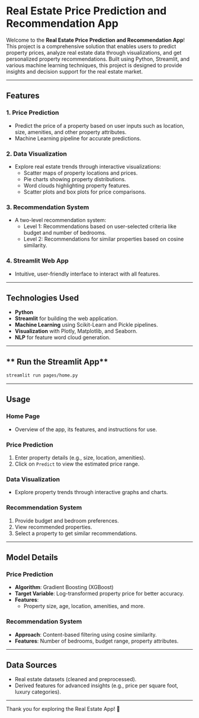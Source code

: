 # Real Estate Price Prediction and Recommendation App

Welcome to the **Real Estate Price Prediction and Recommendation App**! This project is a comprehensive solution that enables users to predict property prices, analyze real estate data through visualizations, and get personalized property recommendations. Built using Python, Streamlit, and various machine learning techniques, this project is designed to provide insights and decision support for the real estate market.

---

## **Features**

### 1. **Price Prediction**
- Predict the price of a property based on user inputs such as location, size, amenities, and other property attributes.
- Machine Learning pipeline for accurate predictions.

### 2. **Data Visualization**
- Explore real estate trends through interactive visualizations:
  - Scatter maps of property locations and prices.
  - Pie charts showing property distributions.
  - Word clouds highlighting property features.
  - Scatter plots and box plots for price comparisons.

### 3. **Recommendation System**
- A two-level recommendation system:
  - Level 1: Recommendations based on user-selected criteria like budget and number of bedrooms.
  - Level 2: Recommendations for similar properties based on cosine similarity.

### 4. **Streamlit Web App**
- Intuitive, user-friendly interface to interact with all features.

---

## **Technologies Used**

- **Python**
- **Streamlit** for building the web application.
- **Machine Learning** using Scikit-Learn and Pickle pipelines.
- **Visualization** with Plotly, Matplotlib, and Seaborn.
- **NLP** for feature word cloud generation.

---

## ** Run the Streamlit App**
```bash
streamlit run pages/home.py
```

---

## **Usage**

### **Home Page**
- Overview of the app, its features, and instructions for use.

### **Price Prediction**
1. Enter property details (e.g., size, location, amenities).
2. Click on `Predict` to view the estimated price range.

### **Data Visualization**
- Explore property trends through interactive graphs and charts.

### **Recommendation System**
1. Provide budget and bedroom preferences.
2. View recommended properties.
3. Select a property to get similar recommendations.

---

## **Model Details**

### **Price Prediction**
- **Algorithm**: Gradient Boosting (XGBoost)
- **Target Variable**: Log-transformed property price for better accuracy.
- **Features**:
  - Property size, age, location, amenities, and more.

### **Recommendation System**
- **Approach**: Content-based filtering using cosine similarity.
- **Features**: Number of bedrooms, budget range, property attributes.

---

## **Data Sources**
- Real estate datasets (cleaned and preprocessed).
- Derived features for advanced insights (e.g., price per square foot, luxury categories).

---



Thank you for exploring the Real Estate App! 🚀

